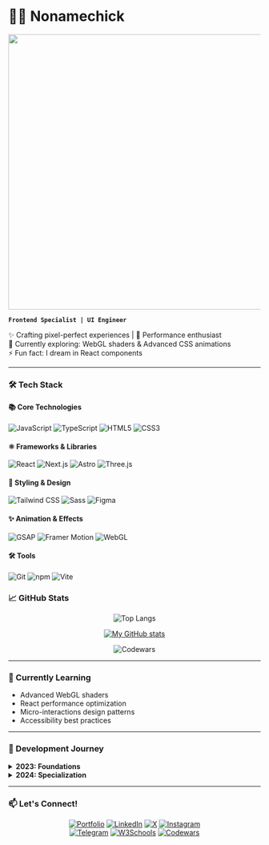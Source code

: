 # 🏄‍♂️ Nonamechick

<img src="https://github.com/user-attachments/assets/c5d7dff4-2ee4-4594-807d-10567555a55a" width="550">

**`Frontend Specialist | UI Engineer`**

✨ Crafting pixel-perfect experiences | 🚀 Performance enthusiast  
🌱 Currently exploring: WebGL shaders & Advanced CSS animations  
⚡ Fun fact: I dream in React components

---

### 🛠️ Tech Stack

#### 📚 Core Technologies
![JavaScript](https://img.shields.io/badge/JavaScript-F7DF1E?style=for-the-badge&logo=javascript&logoColor=black)
![TypeScript](https://img.shields.io/badge/TypeScript-007ACC?style=for-the-badge&logo=typescript&logoColor=white)
![HTML5](https://img.shields.io/badge/HTML5-E34F26?style=for-the-badge&logo=html5&logoColor=white)
![CSS3](https://img.shields.io/badge/CSS3-1572B6?style=for-the-badge&logo=css3&logoColor=white)

#### ⚛️ Frameworks & Libraries
![React](https://img.shields.io/badge/React-20232A?style=for-the-badge&logo=react&logoColor=61DAFB)
![Next.js](https://img.shields.io/badge/Next.js-000000?style=for-the-badge&logo=next.js&logoColor=white)
![Astro](https://img.shields.io/badge/Astro-FF5D01?style=for-the-badge&logo=astro&logoColor=white)
![Three.js](https://img.shields.io/badge/Three.js-000000?style=for-the-badge&logo=three.js&logoColor=white)

#### 🎨 Styling & Design
![Tailwind CSS](https://img.shields.io/badge/Tailwind_CSS-38B2AC?style=for-the-badge&logo=tailwind-css&logoColor=white)
![Sass](https://img.shields.io/badge/Sass-CC6699?style=for-the-badge&logo=sass&logoColor=white)
![Figma](https://img.shields.io/badge/Figma-F24E1E?style=for-the-badge&logo=figma&logoColor=white)

#### ✨ Animation & Effects
![GSAP](https://img.shields.io/badge/GSAP-88CE02?style=for-the-badge&logo=greensock&logoColor=white)
![Framer Motion](https://img.shields.io/badge/Framer_Motion-0055FF?style=for-the-badge&logo=framer&logoColor=white)
![WebGL](https://img.shields.io/badge/WebGL-990000?style=for-the-badge&logo=webgl&logoColor=white)

#### 🛠️ Tools
![Git](https://img.shields.io/badge/Git-F05032?style=for-the-badge&logo=git&logoColor=white)
![npm](https://img.shields.io/badge/npm-CB3837?style=for-the-badge&logo=npm&logoColor=white)
![Vite](https://img.shields.io/badge/Vite-646CFF?style=for-the-badge&logo=vite&logoColor=white)



### 📈 GitHub Stats

<div align="center">


![Top Langs](https://github-readme-stats.vercel.app/api/top-langs/?username=Nonamechick&layout=compact&theme=vision-friendly-dark)

[![My GitHub stats](https://github-readme-stats.vercel.app/api?username=Nonamechick&show_icons=true&bg_color=00000000)](https://github.com/Nonamechick/github-readme-stats&show_icons=true&bg_color=00000000)

![Codewars](https://github.r2v.ch/codewars?user=Nonamechik&name=true&top_languages=true&stroke=%23b362ff&theme=purple_dark)

</div>

---

### 🧠 Currently Learning

- Advanced WebGL shaders
- React performance optimization
- Micro-interactions design patterns
- Accessibility best practices

---

### 🚀 Development Journey

<details>
<summary><b>2023: Foundations</b></summary>

▸ Mastered core web technologies (HTML/CSS/JS)  
▸ Built responsive layouts with modern CSS  
▸ Created first React applications  
▸ Learned UI/UX principles with Figma  

</details>

<details>
<summary><b>2024: Specialization</b></summary>

▸ Adopted TypeScript for production projects  
▸ Explored 3D web with Three.js  
▸ Implemented complex animations with GSAP  
▸ Started contributing to open source  

</details>

---

### 📫 Let's Connect!

<div align="center">

[![Portfolio](https://img.shields.io/badge/Portfolio-4285F4?style=for-the-badge&logo=google-chrome&logoColor=white)](https://nonamechick.github.io/Portfolio/)
[![LinkedIn](https://img.shields.io/badge/LinkedIn-0077B5?style=for-the-badge&logo=linkedin&logoColor=white)](https://linkedin.com/in/khasan-otazhonov-94762730a/)
[![X](https://img.shields.io/badge/Twitter-1DA1F2?style=for-the-badge&logo=twitter&logoColor=white)](https://x.com/Nonamechick7)
[![Instagram](https://img.shields.io/badge/Instagram-E4405F?style=for-the-badge&logo=instagram&logoColor=white)](https://instagram.com/nonamechick7)  
[![Telegram](https://img.shields.io/badge/Telegram-26A5E4?style=for-the-badge&logo=telegram&logoColor=white)](https://t.me/xasan123456)
[![W3Schools](https://img.shields.io/badge/W3Schools-08a04b?style=for-the-badge&logo=w3schools&logoColor=white)](https://www.w3profile.com/khasan)
[![Codewars](https://img.shields.io/badge/Codewars-B1361E?style=for-the-badge&logo=codewars&logoColor=white)](https://www.codewars.com/users/Nonamechik)




</div>
